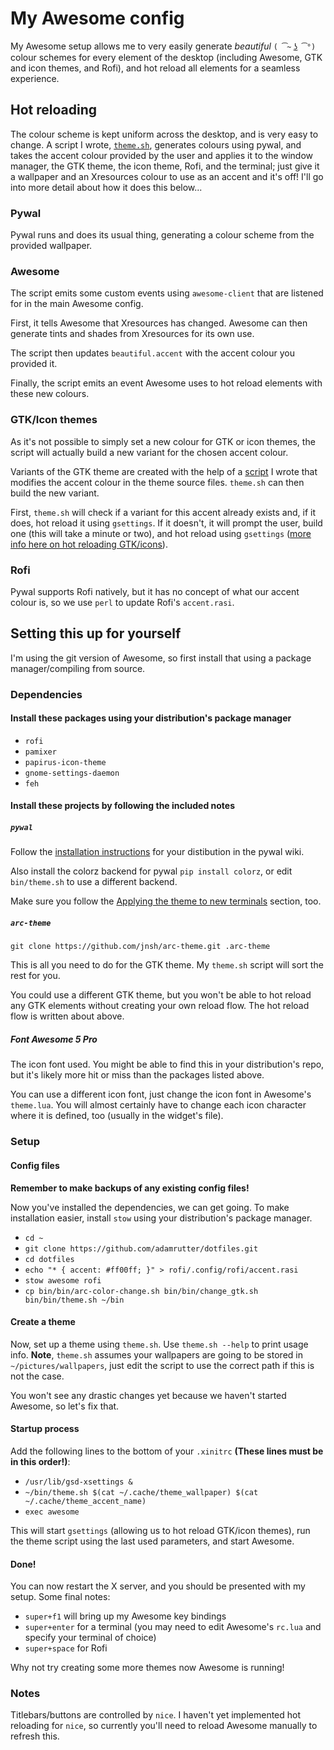 # My Awesome config

My Awesome setup allows me to very easily generate _beautiful_ `( ͡~ ͜ʖ ͡°)` colour schemes for every element of the desktop (including Awesome, GTK and icon themes, and Rofi), and hot reload all elements for a seamless experience.

## Hot reloading

The colour scheme is kept uniform across the desktop, and is very easy to change. A script I wrote, [`theme.sh`](../../../bin/bin/theme.sh), generates colours using pywal, and takes the accent colour provided by the user and applies it to the window manager, the GTK theme, the icon theme, Rofi, and the terminal; just give it a wallpaper and an Xresources colour to use as an accent and it's off! I'll go into more detail about how it does this below...

### Pywal

Pywal runs and does its usual thing, generating a colour scheme from the provided wallpaper.

### Awesome

The script emits some custom events using `awesome-client` that are listened for in the main Awesome config.

First, it tells Awesome that Xresources has changed. Awesome can then generate tints and shades from Xresources for its own use.

The script then updates `beautiful.accent` with the accent colour you provided it.

Finally, the script emits an event Awesome uses to hot reload elements with these new colours.

### GTK/Icon themes

As it's not possible to simply set a new colour for GTK or icon themes, the script will actually build a new variant for the chosen accent colour.

Variants of the GTK theme are created with the help of a [script](../../../bin/bin/arc-color-change.sh) I wrote that modifies the accent colour in the theme source files. `theme.sh` can then build the new variant.

First, `theme.sh` will check if a variant for this accent already exists and, if it does, hot reload it using `gsettings`. If it doesn't, it will prompt the user, build one (this will take a minute or two), and hot reload using `gsettings` ([more info here on hot reloading GTK/icons](https://github.com/deviantfero/wpgtk/issues/112)).

### Rofi

Pywal supports Rofi natively, but it has no concept of what our accent colour is, so we use `perl` to update Rofi's `accent.rasi`.

## Setting this up for yourself

I'm using the git version of Awesome, so first install that using a package manager/compiling from source.

### Dependencies

#### Install these packages using your distribution's package manager

- `rofi`
- `pamixer`
- `papirus-icon-theme`
- `gnome-settings-daemon`
- `feh`

#### Install these projects by following the included notes

##### `pywal`

Follow the [installation instructions](https://github.com/dylanaraps/pywal/wiki/Installation) for your distibution in the pywal wiki.

Also install the colorz backend for pywal `pip install colorz`, or edit `bin/theme.sh` to use a different backend.

Make sure you follow the [Applying the theme to new terminals](https://github.com/dylanaraps/pywal/wiki/Getting-Started#applying-the-theme-to-new-terminals) section, too.

##### `arc-theme`

`git clone https://github.com/jnsh/arc-theme.git .arc-theme`

This is all you need to do for the GTK theme. My `theme.sh` script will sort the rest for you.

You could use a different GTK theme, but you won't be able to hot reload any GTK elements without creating your own reload flow. The hot reload flow is written about above.

##### Font Awesome 5 Pro

The icon font used. You might be able to find this in your distribution's repo, but it's likely more hit or miss than the packages listed above.

You can use a different icon font, just change the icon font in Awesome's `theme.lua`. You will almost certainly have to change each icon character where it is defined, too (usually in the widget's file).

### Setup

#### Config files

**Remember to make backups of any existing config files!**

Now you've installed the dependencies, we can get going. To make installation easier, install `stow` using your distribution's package manager.

- `cd ~`
- `git clone https://github.com/adamrutter/dotfiles.git`
- `cd dotfiles`
- `echo "* { accent: #ff00ff; }" > rofi/.config/rofi/accent.rasi`
- `stow awesome rofi`
- `cp bin/bin/arc-color-change.sh bin/bin/change_gtk.sh bin/bin/theme.sh ~/bin`

#### Create a theme

Now, set up a theme using `theme.sh`. Use `theme.sh --help` to print usage info. **Note**, `theme.sh` assumes your wallpapers are going to be stored in `~/pictures/wallpapers`, just edit the script to use the correct path if this is not the case.

You won't see any drastic changes yet because we haven't started Awesome, so let's fix that.

#### Startup process

Add the following lines to the bottom of your `.xinitrc` **(These lines must be in this order!)**:

- `/usr/lib/gsd-xsettings &`
- `~/bin/theme.sh $(cat ~/.cache/theme_wallpaper) $(cat ~/.cache/theme_accent_name)`
- `exec awesome`

This will start `gsettings` (allowing us to hot reload GTK/icon themes), run the theme script using the last used parameters, and start Awesome.

#### Done!

You can now restart the X server, and you should be presented with my setup. Some final notes:

- `super+f1` will bring up my Awesome key bindings
- `super+enter` for a terminal (you may need to edit Awesome's `rc.lua` and specify your terminal of choice)
- `super+space` for Rofi

Why not try creating some more themes now Awesome is running!

### Notes

Titlebars/buttons are controlled by `nice`. I haven't yet implemented hot reloading for `nice`, so currently you'll need to reload Awesome manually to refresh this.
